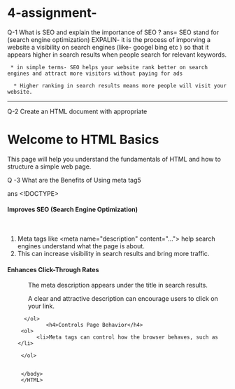 # 4-assignment-

Q-1   What is SEO and explain the importance of SEO ?
ans=    SEO stand for (search engine optimization) 
      EXPALIN- it is the process of imporving a website a visibility on search engines (like- googel bing etc )
              so that it appears higher in search results when people search for relevant keywords.

     * in simple terms- SEO helps your website rank better on search engines and attract more visitors without paying for ads

      * Higher ranking in search results means more people will visit your website.
<hr>

Q-2 Create an HTML document with appropriate <title> and <meta> tags for SEO optimization. Ensure the title
is descriptive and the meta description is concise


<!DOCTYPE html>
<html lang="en">
<head>
  <meta charset="UTF-8">
  <meta name="viewport" content="width=device-width, initial-scale=1.0">
  <title>Learn HTML Basics for Beginners | Web Development Guide</title>
  <meta name="description" content="A beginner-friendly guide to learn HTML basics, including structure, tags, and tips to start building your own web pages.">
</head>
<body>
  <h1>Welcome to HTML Basics</h1>
  <p>This page will help you understand the fundamentals of HTML and how to structure a simple web page.</p>
</body>
</html>

Q -3 What are the Benefits of Using meta tag5

ans  <!DOCTYPE>
     <HTML> 
     <HEAD> 
            <TITLE> benefits  </TITLE>
     </HEAD>
     <body>
          <h4> Improves SEO (Search Engine Optimization)</h4>   
     <ol> 
         <li> Meta tags like &lt;meta name="description" content="..."&gt; help search engines understand what the page is about.  </li>
          <li>This can increase visibility in search results and bring more traffic.</li>
      </ol>
          <h4>Enhances Click-Through Rates</h4>
     <ol>
         <ol>The meta description appears under the title in search results.</ol>
         <ol>A clear and attractive description can encourage users to click on your link.</ol>
     
      </ol>
             <h4>Controls Page Behavior</h4>
     <ol>
          <li>Meta tags can control how the browser behaves, such as </li>

     </ol>
     
     
     </body>
     </HTML>
























